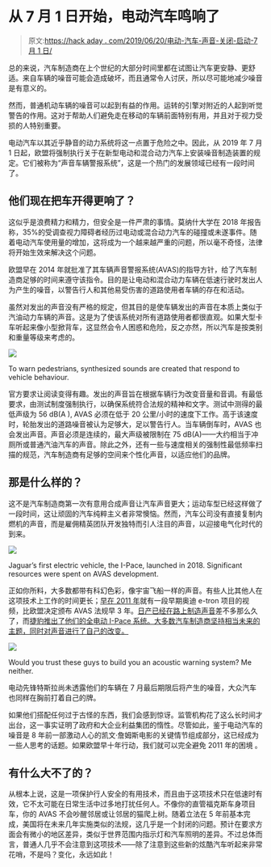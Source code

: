 # 从 7 月 1 日开始，电动汽车鸣响了

> 原文:[https://hack aday . com/2019/06/20/电动-汽车-声音-关闭-启动-7 月 1 日/](https://hackaday.com/2019/06/20/electric-cars-sound-off-starting-july-1st/)

总的来说，汽车制造商在上个世纪的大部分时间里都在试图让汽车更安静、更舒适。来自车辆的噪音可能会造成破坏，而且通常令人讨厌，所以尽可能地减少噪音是有意义的。

然而，普通机动车辆的噪音可以起到有益的作用。运转的引擎对附近的人起到听觉警告的作用。这对于帮助人们避免走在移动的车辆前面特别有用，并且对于视力受损的人特别重要。

电动汽车以其近乎静音的动力系统将这一点置于危险之中。因此，从 2019 年 7 月 1 日起，欧盟将强制执行关于在新型电动和混合动力汽车上安装噪音制造装置的规定。它们被称为“声音车辆警报系统”，这是一个热门的发展领域已经有一段时间了。

## 他们现在把车开得更响了？

这似乎是浪费精力和精力，但安全是一件严肃的事情。莫纳什大学在 2018 年报告称，35%的受调查视力障碍者经历过电动或混合动力汽车的碰撞或未遂事件。随着电动汽车使用量的增加，这将成为一个越来越严重的问题，所以毫不奇怪，法律将开始生效来解决这个问题。

欧盟早在 2014 年就批准了其车辆声音警报系统(AVAS)的指导方针，给了汽车制造商足够的时间来遵守该指令。目的是让电动和混合动力车辆在低速行驶时发出人为产生的噪音，以警告行人和其他易受伤害的道路使用者车辆的存在和活动。

虽然对发出的声音没有严格的规定，但其目的是使车辆发出的声音在本质上类似于汽油动力车辆的声音。这是为了使该系统对所有道路使用者都很直观。如果大型卡车听起来像小型掀背车，这显然会令人困惑和危险，反之亦然，所以汽车是按类别和重量等级来考虑的。

![](../Images/b62de1b8f6c6bb63e42354c237601397.png)

To warn pedestrians, synthesized sounds are created that respond to vehicle behaviour.

官方要求让阅读变得有趣。发出的声音旨在根据车辆行为改变音量和音调。有最低要求，由测试制度强制执行，以确保系统符合法规的精神和文字。测试中测得的最低声级为 56 dB(A ), AVAS 必须在低于 20 公里/小时的速度下工作。高于该速度时，轮胎发出的道路噪音被认为足够大，足以警告行人。当车辆倒车时，AVAS 也会发出声音。声音必须是连续的，最大声级被限制在 75 dB(A)——大约相当于冲厕所或普通汽油汽车的声音。除此之外，还有一些与速度相关的强制性最低频率扫描的规范，汽车制造商有足够的空间来个性化声音，以适应他们的品牌。

## 那是什么样的？

这不是汽车制造商第一次有意用合成声音让汽车声音更大；运动车型已经这样做了一段时间，这让顽固的汽车纯粹主义者非常懊恼。然而，汽车公司没有直接复制内燃机的声音，而是雇佣精英团队开发独特而引人注目的声音，以迎接电气化时代的到来。

![](../Images/7c24f79e89f31850800ca8bc8c55ddf6.png)

Jaguar’s first electric vehicle, the I-Pace, launched in 2018\. Significant resources were spent on AVAS development.

正如你所料，大多数都带有科幻色彩，像宇宙飞船一样的声音。有些人比其他人在这项技术上工作的时间更长；[早在 2011 年](https://www.youtube.com/watch?v=nY2wB_PCEm8)就有一段早期奥迪 e-tron 项目的视频，比欧盟决定颁布 AVAS 法规早 3 年。[日产已经在路上制造声音](https://www.youtube.com/watch?v=yJTc6ZrODOY)差不多那么久了，而[捷豹推出了他们的全电动 I-Pace 系统。大多数汽车制造商坚持相当未来的主题，同时对声音进行了自己的改变。](https://www.youtube.com/watch?v=13JwfssNI3I)

![](../Images/4e5ee938b3dda434fed1c2568f58730a.png)

Would you trust these guys to build you an acoustic warning system? Me neither.

电动先锋特斯拉尚未透露他们的车辆在 7 月最后期限后将产生的噪音，大众汽车也同样在胸前打着自己的牌。

如果他们搭配任何过于古怪的东西，我们会感到惊讶。监管机构花了这么长时间才出台，这一事实证明了政府和大企业利益集团的惰性。尽管如此，鉴于电动汽车的噪音是 8 年前一部激动人心的凯文·詹姆斯电影的关键情节组成部分，这已经成为一些人思考的话题。如果欧盟早十年行动，我们就可以完全避免 2011 年的困境 。

## 有什么大不了的？

从根本上说，这是一项保护行人安全的有用技术，而且由于这项技术只在低速时有效，它不太可能在日常生活中过多地打扰任何人。不像你的直管福克斯车身项目车，你的 AVAS 不会吵醒邻居或让邻居的猫爬上树。随着立法在 5 年前基本完成，美国将在未来几年实施类似的法规，这几乎是一个封闭的问题。预计在要求方面会有微小的地区差异，类似于世界范围内指示灯和汽车照明的差异。不过总体而言，普通人几乎不会注意到这项技术——除了注意到这些新的炫酷汽车听起来非常花哨，不是吗？变化，永远如此！